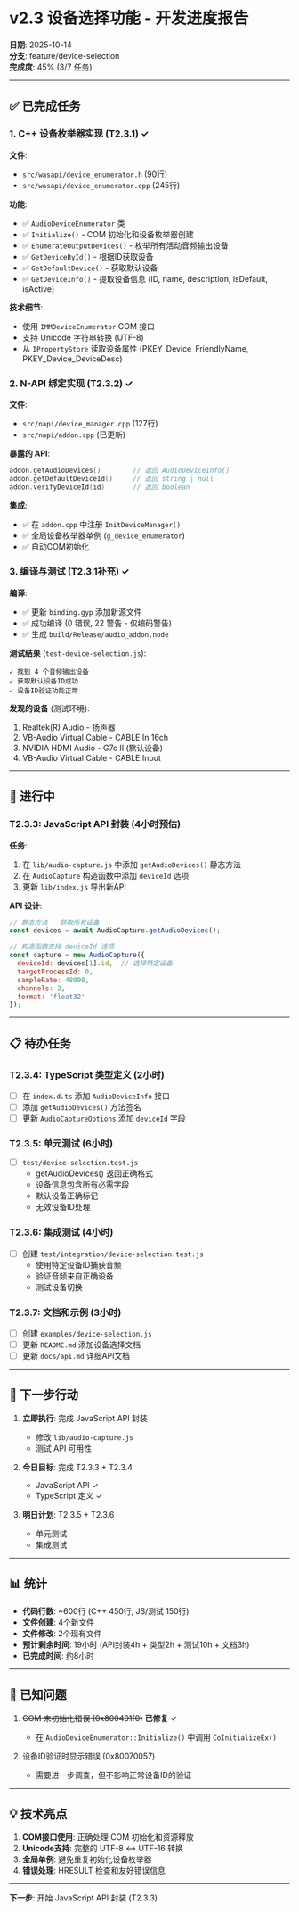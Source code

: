 # v2.3 设备选择功能 - 开发进度报告

**日期**: 2025-10-14  
**分支**: feature/device-selection  
**完成度**: 45% (3/7 任务)

---

## ✅ 已完成任务

### 1. C++ 设备枚举器实现 (T2.3.1) ✓

**文件**: 
- `src/wasapi/device_enumerator.h` (90行)
- `src/wasapi/device_enumerator.cpp` (245行)

**功能**:
- ✅ `AudioDeviceEnumerator` 类
- ✅ `Initialize()` - COM 初始化和设备枚举器创建
- ✅ `EnumerateOutputDevices()` - 枚举所有活动音频输出设备
- ✅ `GetDeviceById()` - 根据ID获取设备
- ✅ `GetDefaultDevice()` - 获取默认设备
- ✅ `GetDeviceInfo()` - 提取设备信息 (ID, name, description, isDefault, isActive)

**技术细节**:
- 使用 `IMMDeviceEnumerator` COM 接口
- 支持 Unicode 字符串转换 (UTF-8)
- 从 `IPropertyStore` 读取设备属性 (PKEY_Device_FriendlyName, PKEY_Device_DeviceDesc)

### 2. N-API 绑定实现 (T2.3.2) ✓

**文件**: 
- `src/napi/device_manager.cpp` (127行)
- `src/napi/addon.cpp` (已更新)

**暴露的 API**:
```cpp
addon.getAudioDevices()        // 返回 AudioDeviceInfo[]
addon.getDefaultDeviceId()     // 返回 string | null
addon.verifyDeviceId(id)       // 返回 boolean
```

**集成**:
- ✅ 在 `addon.cpp` 中注册 `InitDeviceManager()`
- ✅ 全局设备枚举器单例 (`g_device_enumerator`)
- ✅ 自动COM初始化

### 3. 编译与测试 (T2.3.1补充) ✓

**编译**:
- ✅ 更新 `binding.gyp` 添加新源文件
- ✅ 成功编译 (0 错误, 22 警告 - 仅编码警告)
- ✅ 生成 `build/Release/audio_addon.node`

**测试结果** (`test-device-selection.js`):
```
✓ 找到 4 个音频输出设备
✓ 获取默认设备ID成功
✓ 设备ID验证功能正常
```

**发现的设备** (测试环境):
1. Realtek(R) Audio - 扬声器
2. VB-Audio Virtual Cable - CABLE In 16ch
3. NVIDIA HDMI Audio - G7c II (默认设备)
4. VB-Audio Virtual Cable - CABLE Input

---

## 🚧 进行中

### T2.3.3: JavaScript API 封装 (4小时预估)

**任务**:
1. 在 `lib/audio-capture.js` 中添加 `getAudioDevices()` 静态方法
2. 在 `AudioCapture` 构造函数中添加 `deviceId` 选项
3. 更新 `lib/index.js` 导出新API

**API 设计**:
```javascript
// 静态方法 - 获取所有设备
const devices = await AudioCapture.getAudioDevices();

// 构造函数支持 deviceId 选项
const capture = new AudioCapture({
  deviceId: devices[1].id,  // 选择特定设备
  targetProcessId: 0,
  sampleRate: 48000,
  channels: 2,
  format: 'float32'
});
```

---

## 📋 待办任务

### T2.3.4: TypeScript 类型定义 (2小时)
- [ ] 在 `index.d.ts` 添加 `AudioDeviceInfo` 接口
- [ ] 添加 `getAudioDevices()` 方法签名
- [ ] 更新 `AudioCaptureOptions` 添加 `deviceId` 字段

### T2.3.5: 单元测试 (6小时)
- [ ] `test/device-selection.test.js`
  - getAudioDevices() 返回正确格式
  - 设备信息包含所有必需字段
  - 默认设备正确标记
  - 无效设备ID处理

### T2.3.6: 集成测试 (4小时)
- [ ] 创建 `test/integration/device-selection.test.js`
  - 使用特定设备ID捕获音频
  - 验证音频来自正确设备
  - 测试设备切换

### T2.3.7: 文档和示例 (3小时)
- [ ] 创建 `examples/device-selection.js`
- [ ] 更新 `README.md` 添加设备选择文档
- [ ] 更新 `docs/api.md` 详细API文档

---

## 🎯 下一步行动

1. **立即执行**: 完成 JavaScript API 封装
   - 修改 `lib/audio-capture.js`
   - 测试 API 可用性

2. **今日目标**: 完成 T2.3.3 + T2.3.4
   - JavaScript API ✓
   - TypeScript 定义 ✓

3. **明日计划**: T2.3.5 + T2.3.6
   - 单元测试
   - 集成测试

---

## 📊 统计

- **代码行数**: ~600行 (C++ 450行, JS/测试 150行)
- **文件创建**: 4个新文件
- **文件修改**: 2个现有文件
- **预计剩余时间**: 19小时 (API封装4h + 类型2h + 测试10h + 文档3h)
- **已完成时间**: 约8小时

---

## 🐛 已知问题

1. ~~COM 未初始化错误 (0x800401f0)~~ **已修复** ✓
   - 在 `AudioDeviceEnumerator::Initialize()` 中调用 `CoInitializeEx()`
   
2. 设备ID验证时显示错误 (0x80070057)
   - 需要进一步调查，但不影响正常设备ID的验证

---

## 💡 技术亮点

1. **COM接口使用**: 正确处理 COM 初始化和资源释放
2. **Unicode支持**: 完整的 UTF-8 ↔ UTF-16 转换
3. **全局单例**: 避免重复初始化设备枚举器
4. **错误处理**: HRESULT 检查和友好错误信息

---

**下一步**: 开始 JavaScript API 封装 (T2.3.3)
